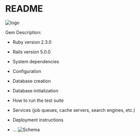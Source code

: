 # README
![logo](http://res.cloudinary.com/lx9gdutds/image/upload/v1496326172/Moovies_a5yb0a.png)

Gem Description:

* Ruby version
2.3.0
* Rails version
5.0.0

* System dependencies

* Configuration

* Database creation

* Database initialization

* How to run the test suite

* Services (job queues, cache servers, search engines, etc.)

* Deployment instructions

* ...
![Schema](http://res.cloudinary.com/lx9gdutds/image/upload/v1496261950/schema_zwdl4x.png)

